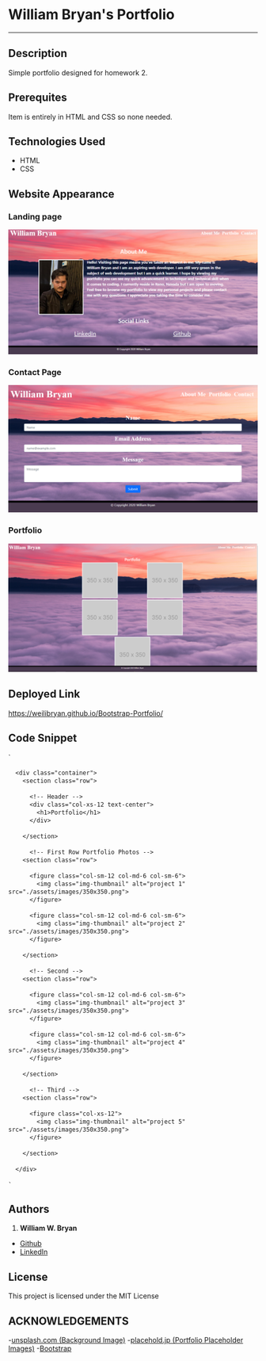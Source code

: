 # William Bryan's Portfolio
----------------------
## Description

Simple portfolio designed for homework 2.

## Prerequites

Item is entirely in HTML and CSS so none needed.


## Technologies Used

- HTML
- CSS


## Website Appearance

### Landing page
![Index](./assets/images/demo/index.png)

### Contact Page
![Contact](./assets/images/demo/contact.PNG)

### Portfolio
![Portfolio](./assets/images/demo/portfolio.PNG)


## Deployed Link
https://weilibryan.github.io/Bootstrap-Portfolio/

## Code Snippet
`

      <div class="container">
        <section class="row">

          <!-- Header -->
          <div class="col-xs-12 text-center">
            <h1>Portfolio</h1>
          </div>

        </section>

          <!-- First Row Portfolio Photos -->
        <section class="row">

          <figure class="col-sm-12 col-md-6 col-sm-6">
            <img class="img-thumbnail" alt="project 1" src="./assets/images/350x350.png">
          </figure>

          <figure class="col-sm-12 col-md-6 col-sm-6">
            <img class="img-thumbnail" alt="project 2" src="./assets/images/350x350.png">
          </figure>

        </section>

          <!-- Second -->
        <section class="row">

          <figure class="col-sm-12 col-md-6 col-sm-6">
            <img class="img-thumbnail" alt="project 3" src="./assets/images/350x350.png">
          </figure>

          <figure class="col-sm-12 col-md-6 col-sm-6">
            <img class="img-thumbnail" alt="project 4" src="./assets/images/350x350.png">
          </figure>

        </section>

          <!-- Third -->
        <section class="row">

          <figure class="col-xs-12">
            <img class="img-thumbnail" alt="project 5" src="./assets/images/350x350.png">
          </figure>

        </section>
  
      </div>

    `

## Authors

1. **William W. Bryan** 
- [Github](https://github.com/WeiLiBryan)
- [LinkedIn](https://www.linkedin.com/in/william-bryan-72730019a/)


## License

This project is licensed under the MIT License


## ACKNOWLEDGEMENTS

-[unsplash.com (Background Image)](https://unsplash.com/photos/In7RdU6QY2M)
-[placehold.jp (Portfolio Placeholder Images)](http://placehold.jp/en.html)
-[Bootstrap](https://getbootstrap.com/)